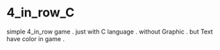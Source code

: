 # 4_in_row_C
simple 4_in_row game . just with C language . without Graphic . but Text have color in game .
